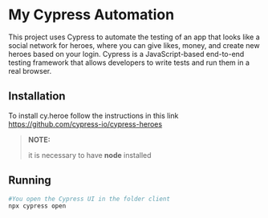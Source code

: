# My Cypress Automation

This project uses Cypress to automate the testing of an app that looks like a social network for heroes, where you can give likes, money, and create new heroes based on your login. Cypress is a JavaScript-based end-to-end testing framework that allows developers to write tests and run them in a real browser.

## Installation

To install cy.heroe follow the instructions in this link https://github.com/cypress-io/cypress-heroes

>**NOTE:**
>
>it is necessary to have **node** installed

## Running
```bash
#You open the Cypress UI in the folder client
npx cypress open
```
